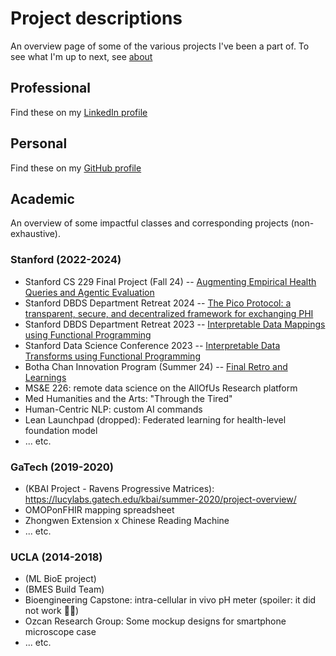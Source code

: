 # Project descriptions

An overview page of some of the various projects I've been a part of. To see what I'm up to next, see [about](/about)

## Professional

Find these on my [LinkedIn profile](https://linkedin.com/in/ericpan64)

## Personal

Find these on my [GitHub profile](https://github.com/ericpan64)

## Academic

An overview of some impactful classes and corresponding projects (non-exhaustive).
### Stanford (2022-2024)

- Stanford CS 229 Final Project (Fall 24) -- [Augmenting Empirical Health Queries and Agentic Evaluation](https://docs.google.com/presentation/d/1pInKMblFNnno9OHztwIShjZtWgYivALi/edit?usp=drive_link&ouid=108978819231638632466&rtpof=true&sd=true)
- Stanford DBDS Department Retreat 2024 -- [The Pico Protocol: a transparent, secure, and decentralized framework for exchanging PHI](https://docs.google.com/presentation/d/1Nh9rKV58ZrMPNwecg8crO_W56ZOySID3/edit?usp=drive_link&ouid=108978819231638632466&rtpof=true&sd=true)
- Stanford DBDS Department Retreat 2023 -- [Interpretable Data Mappings using Functional Programming](https://docs.google.com/presentation/d/1RaurxDKX4WMtIxGENDMOvmh_Or4oi6dC/edit?usp=drive_link&ouid=108978819231638632466&rtpof=true&sd=true)
- Stanford Data Science Conference 2023 -- [Interpretable Data Transforms using Functional Programming](https://docs.google.com/presentation/d/1L4yGDg9OHcqBMwtarVQ0Y3J-0Nx4Dbuu/edit?usp=drive_link&ouid=108978819231638632466&rtpof=true&sd=true)
- Botha Chan Innovation Program (Summer 24) -- [Final Retro and Learnings](https://docs.google.com/presentation/d/14DvLaPE23EUlAsYvfjQ9rWJFimObU0E16zCcFJ742sE/edit?usp=drive_link)
- MS&E 226: remote data science on the AllOfUs Research platform
- Med Humanities and the Arts: "Through the Tired"
- Human-Centric NLP: custom AI commands
- Lean Launchpad (dropped): Federated learning for health-level foundation model
- ... etc.

### GaTech (2019-2020)
- (KBAI Project - Ravens Progressive Matrices): https://lucylabs.gatech.edu/kbai/summer-2020/project-overview/
- OMOPonFHIR mapping spreadsheet
- Zhongwen Extension x Chinese Reading Machine
- ... etc.

### UCLA (2014-2018)
- (ML BioE project)
- (BMES Build Team)
- Bioengineering Capstone: intra-cellular in vivo pH meter (spoiler: it did not work 🤷‍♂️)
- Ozcan Research Group: Some mockup designs for smartphone microscope case
- ... etc.

